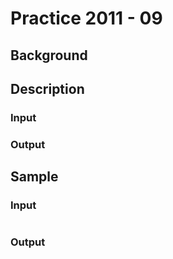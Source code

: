 # Practice 2011 - 09

## Background

## Description

### Input

### Output

## Sample
### Input
```
```

### Output
```
```